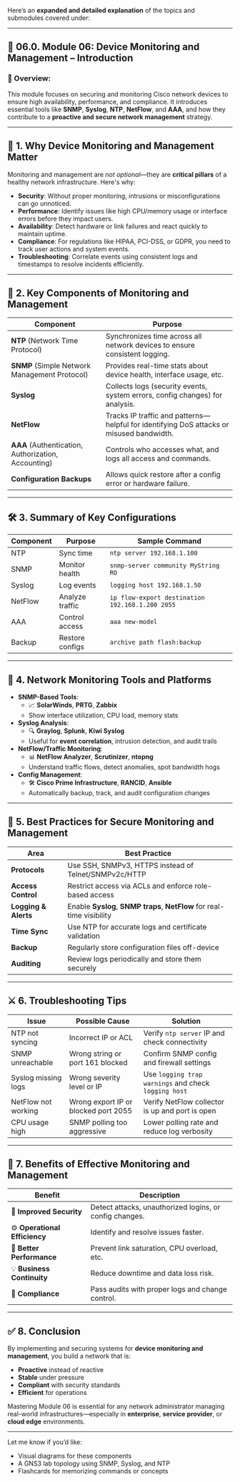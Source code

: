 Here’s an **expanded and detailed explanation** of the topics and submodules covered under:

---

## 📡 **06.0. Module 06: Device Monitoring and Management – Introduction**

### 🎯 Overview:
This module focuses on securing and monitoring Cisco network devices to ensure high availability, performance, and compliance. It introduces essential tools like **SNMP**, **Syslog**, **NTP**, **NetFlow**, and **AAA**, and how they contribute to a **proactive and secure network management** strategy.

---

## 🌟 1. **Why Device Monitoring and Management Matter**

Monitoring and management are *not optional*—they are **critical pillars** of a healthy network infrastructure. Here's why:

- **Security**: Without proper monitoring, intrusions or misconfigurations can go unnoticed.
- **Performance**: Identify issues like high CPU/memory usage or interface errors before they impact users.
- **Availability**: Detect hardware or link failures and react quickly to maintain uptime.
- **Compliance**: For regulations like HIPAA, PCI-DSS, or GDPR, you need to track user actions and system events.
- **Troubleshooting**: Correlate events using consistent logs and timestamps to resolve incidents efficiently.

---

## 🔑 2. **Key Components of Monitoring and Management**

| Component | Purpose |
|----------|---------|
| **NTP** (Network Time Protocol) | Synchronizes time across all network devices to ensure consistent logging. |
| **SNMP** (Simple Network Management Protocol) | Provides real-time stats about device health, interface usage, etc. |
| **Syslog** | Collects logs (security events, system errors, config changes) for analysis. |
| **NetFlow** | Tracks IP traffic and patterns—helpful for identifying DoS attacks or misused bandwidth. |
| **AAA** (Authentication, Authorization, Accounting) | Controls who accesses what, and logs all access and commands. |
| **Configuration Backups** | Allows quick restore after a config error or hardware failure. |

---

## 🛠️ 3. **Summary of Key Configurations**

| Component | Purpose | Sample Command |
|----------|---------|----------------|
| NTP | Sync time | `ntp server 192.168.1.100` |
| SNMP | Monitor health | `snmp-server community MyString RO` |
| Syslog | Log events | `logging host 192.168.1.50` |
| NetFlow | Analyze traffic | `ip flow-export destination 192.168.1.200 2055` |
| AAA | Control access | `aaa new-model` |
| Backup | Restore configs | `archive path flash:backup` |

---

## 📡 4. **Network Monitoring Tools and Platforms**

- **SNMP-Based Tools**:
  - 📈 **SolarWinds**, **PRTG**, **Zabbix**
  - Show interface utilization, CPU load, memory stats
- **Syslog Analysis**:
  - 🔍 **Graylog**, **Splunk**, **Kiwi Syslog**
  - Useful for **event correlation**, intrusion detection, and audit trails
- **NetFlow/Traffic Monitoring**:
  - 📊 **NetFlow Analyzer**, **Scrutinizer**, **ntopng**
  - Understand traffic flows, detect anomalies, spot bandwidth hogs
- **Config Management**:
  - 🛠️ **Cisco Prime Infrastructure**, **RANCID**, **Ansible**
  - Automatically backup, track, and audit configuration changes

---

## 🔐 5. **Best Practices for Secure Monitoring and Management**

| Area | Best Practice |
|------|---------------|
| **Protocols** | Use SSH, SNMPv3, HTTPS instead of Telnet/SNMPv2c/HTTP |
| **Access Control** | Restrict access via ACLs and enforce role-based access |
| **Logging & Alerts** | Enable **Syslog**, **SNMP traps**, **NetFlow** for real-time visibility |
| **Time Sync** | Use NTP for accurate logs and certificate validation |
| **Backup** | Regularly store configuration files off-device |
| **Auditing** | Review logs periodically and store them securely |

---

## ⚔️ 6. **Troubleshooting Tips**

| Issue | Possible Cause | Solution |
|-------|----------------|----------|
| NTP not syncing | Incorrect IP or ACL | Verify `ntp server` IP and check connectivity |
| SNMP unreachable | Wrong string or port 161 blocked | Confirm SNMP config and firewall settings |
| Syslog missing logs | Wrong severity level or IP | Use `logging trap warnings` and check `logging host` |
| NetFlow not working | Wrong export IP or blocked port 2055 | Verify NetFlow collector is up and port is open |
| CPU usage high | SNMP polling too aggressive | Lower polling rate and reduce log verbosity |

---

## 🚀 7. **Benefits of Effective Monitoring and Management**

| Benefit | Description |
|---------|-------------|
| 🔐 **Improved Security** | Detect attacks, unauthorized logins, or config changes. |
| ⚙️ **Operational Efficiency** | Identify and resolve issues faster. |
| 🚦 **Better Performance** | Prevent link saturation, CPU overload, etc. |
| 💡 **Business Continuity** | Reduce downtime and data loss risk. |
| 📜 **Compliance** | Pass audits with proper logs and change control. |

---

## ✅ 8. **Conclusion**

By implementing and securing systems for **device monitoring and management**, you build a network that is:

- **Proactive** instead of reactive
- **Stable** under pressure
- **Compliant** with security standards
- **Efficient** for operations

Mastering Module 06 is essential for any network administrator managing real-world infrastructures—especially in **enterprise**, **service provider**, or **cloud edge** environments.

---

Let me know if you’d like:
- Visual diagrams for these components
- A GNS3 lab topology using SNMP, Syslog, and NTP
- Flashcards for memorizing commands or concepts